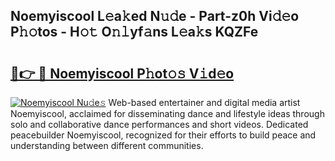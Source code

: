 ## Noemyiscool L𝚎a𝚔ed N𝚞𝚍e - Part-z0h Vi𝚍𝚎o P𝚑𝚘tos - H𝚘𝚝 O𝚗𝚕yf𝚊ns L𝚎a𝚔s KQZFe

# <h2><a href="http://kf0uff.oniu.top/?m=Noemyiscool">🔗👉 🔴 Noemyiscool P𝚑ot𝚘𝚜 V𝚒d𝚎o</a></h2>

[![Noemyiscool Nu𝚍e𝚜](https://i.imgur.com/0qMVB7G.gif)](http://kf0uff.oniu.top/?m=Noemyiscool)
Web-based entertainer and digital media artist Noemyiscool, acclaimed for disseminating dance and lifestyle ideas through solo and collaborative dance performances and short videos. Dedicated peacebuilder Noemyiscool, recognized for their efforts to build peace and understanding between different communities.  
